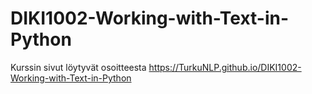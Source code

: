 # DIKI1002-Working-with-Text-in-Python

Kurssin sivut löytyvät osoitteesta  https://TurkuNLP.github.io/DIKI1002-Working-with-Text-in-Python

